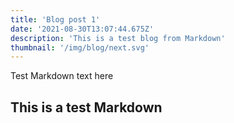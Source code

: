 ```yaml
---
title: 'Blog post 1'
date: '2021-08-30T13:07:44.675Z'
description: 'This is a test blog from Markdown'
thumbnail: '/img/blog/next.svg'
---
```


Test Markdown text here

## This is a test Markdown